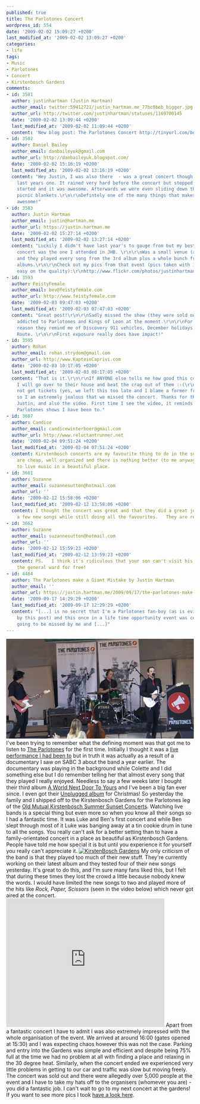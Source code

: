 ```yaml
---
published: true
title: The Parlotones Concert
wordpress_id: 554
date: '2009-02-02 15:09:27 +0200'
last_modified_at: '2009-02-02 13:09:27 +0200'
categories:
- life
tags:
- Music
- Parlotones
- Concert
- Kirstenbosch Gardens
comments:
- id: 3581
  author: justinhartman (Justin Hartman)
  author_email: twitter:59412721/justin_hartman.me_77bc0beb_bigger.jpg
  author_url: http://twitter.com/justinhartman/statuses/1169700145
  date: '2009-02-02 13:09:44 +0200'
  last_modified_at: '2009-02-02 11:09:44 +0200'
  content: 'New blog post: The Parlotones Concert http://tinyurl.com/bg4vlh'
- id: 3582
  author: Daniel Bailey
  author_email: danbaileyuk@gmail.com
  author_url: http://danbaileyuk.blogspot.com/
  date: '2009-02-02 15:16:19 +0200'
  last_modified_at: '2009-02-02 13:16:19 +0200'
  content: "Hey Justin, I was also there  - was a great concert though I think I preferred
    last years one. It rained very hard before the concert but stopped when the concert
    started and it was awesome. Afterwards we were even sliding down the hill on our
    picnic blankets.\r\n\r\nDefintely one of the many things that makes cape town
    awesome!"
- id: 3583
  author: Justin Hartman
  author_email: justin@hartman.me
  author_url: https://justin.hartman.me
  date: '2009-02-02 15:27:14 +0200'
  last_modified_at: '2009-02-02 13:27:14 +0200'
  content: "Luckily I didn't have last year's to gauge from but my best Parlotones
    concert was the one I attended in JHB. \r\n\r\nWas a small venue (about 200 people)
    and they played every song from the 3rd album plus a whole bunch from earlier
    albums.\r\n\r\nCheck out my pics from that event (pics taken with iphone so go
    easy on the quality):\r\nhttp://www.flickr.com/photos/justinhartman/sets/72157603832591879/"
- id: 3593
  author: FeistyFemale
  author_email: bev@feistyfemale.com
  author_url: http://www.feistyfemale.com
  date: '2009-02-03 09:47:03 +0200'
  last_modified_at: '2009-02-03 07:47:03 +0200'
  content: "Great post!\r\n\r\nSadly missed the show (they were sold out).\r\n\r\nI'm
    addicted to Parlotones and Kings of Leon at the moment.\r\n\r\nFor some strange
    reason they remind me of Discovery 911 vehicles, December holidays, and the Garden
    Route. \r\n\r\nFirst exposure really does have impact!"
- id: 3595
  author: Rohan
  author_email: rohan.strydom@gmail.com
  author_url: http://www.KapteinCaprivi.com
  date: '2009-02-03 10:17:05 +0200'
  last_modified_at: '2009-02-03 08:17:05 +0200'
  content: "That is it.\r\n\r\nIf ANYONE else tells me how good this concert was,
    I will go over to their house and beat the crap out of them :-(\r\n\r\nWe could
    not get tickets (yes, we left this too late and I blame a former friend :-) ),
    so I am extremely jealous that we missed the concert. Thanks for the awesome feedback,
    Justin, and also the video. First time I see the video, it reminds me of the Barnyard
    Parlotones shows I have been to."
- id: 3607
  author: Candice
  author_email: candicewinterboer@gmail.com
  author_url: http://www.reluctantrunner.net
  date: '2009-02-04 09:51:24 +0200'
  last_modified_at: '2009-02-04 07:51:24 +0200'
  content: Kirstenbosch concerts are my favourite thing to do in the summer.  They
    are cheap, well organized and there is nothing better (to me anyway) than listening
    to live music in a beautiful place.
- id: 3661
  author: Suzanne
  author_email: suzannesutton@hotmail.com
  author_url: ''
  date: '2009-02-12 15:58:06 +0200'
  last_modified_at: '2009-02-12 13:58:06 +0200'
  content: I thought the concert was great and that they did a great job of introducing
    a few new songs while still doing all the favourites.   They are really brilliant!
- id: 3662
  author: Suzanne
  author_email: suzannesutton@hotmail.com
  author_url: ''
  date: '2009-02-12 15:59:23 +0200'
  last_modified_at: '2009-02-12 13:59:23 +0200'
  content: PS.   I think it's ridiculous that your son can't visit his brother in
    the general ward for free!
- id: 4484
  author: The Parlotones make a Giant Mistake by Justin Hartman
  author_email: ''
  author_url: https://justin.hartman.me/2009/09/17/the-parlotones-make-a-giant-mistake/
  date: '2009-09-17 14:29:29 +0200'
  last_modified_at: '2009-09-17 12:29:29 +0200'
  content: "[...] is no secret that I'm a Parlotones fan-boy (as is evidenced
    by this post) and this once in a life time opportunity event was certainly not
    going to be missed by me and [...]"
---
```

<a href="http://flickr.com/photos/justinhartman/sets/72157613264674060/detail/"><img src="/assets/images/uploads/2009/02/parlotones1.jpg" alt="The Parlotones at Kirstenbosch Gardens" /></a>
I've been trying to remember what the defining moment was that got me to listen to <a href="http://www.theparlotones.com/">The Parlotones</a> for the first time. Initially I thought it was a <a href="http://www.nudjit.com/2008/02/03/hp-design-your-personal-life/">live performance I had been to</a> but in truth it was actually as a result of a documentary I saw on SABC 3 about the band a year earlier.
The documentary was playing in the background while Colette and I did something else but I do remember telling her that almost every song that they played I really enjoyed. Needless to say a few weeks later I bought their third album <a href="http://en.wikipedia.org/wiki/A_World_Next_Door_to_Yours">A World Next Door To Yours</a> and I've been a big fan ever since. I even got their <a href="http://www.facebook.com/discography/album.php?aid=29976832609">Unplugged album</a> for Christmas!
So yesterday the family and I shipped off to the Kirstenbosch Gardens for the Parlotones leg of the <a href="http://www.oldmutual.co.za/about-us/sponsorship/arts-and-lifestyle/kirstenbosch-concerts.aspx">Old Mutual Kirstenbosch Summer Sunset Concerts</a>. 
Watching live bands is a special thing but even more so when you know all their songs so I had a fantastic time. It was Luke and Ben's first concert and while Ben slept through most of it Luke was banging away at a tin cookie drum in tune to all the songs. You really can't ask for a better setting than to have a family-orientated concert in a place as beautiful as Kirstenbosch Gardens. People have told me how special it is but until you experience it for yourself you really can't appreciate it.
<a href="http://flickr.com/photos/justinhartman/sets/72157613264674060/detail/"><img src="http://farm4.static.flickr.com/3306/3247375162_b5870caa7e.jpg" alt="KirstenBosch Gardens" /></a>
My only criticism of the band is that they played too much of their new stuff. They're currently working on their latest album and they tested four of their new songs yesterday. It's great to do this, and I'm sure many fans liked this, but I felt that during these times they lost the crowd a little because nobody knew the words. I would have limited the new songs to two and played more of the hits like <em>Rock, Paper, Scissors</em> (seen in the video below) which never got aired at the concert.
<object width="425" height="344"><param name="movie" value="http://www.youtube.com/v/P_LJzouLKrI&hl=en&fs=1"></param><param name="allowFullScreen" value="true"></param><param name="allowscriptaccess" value="always"></param><embed src="http://www.youtube.com/v/P_LJzouLKrI&hl=en&fs=1" type="application/x-shockwave-flash" allowscriptaccess="always" allowfullscreen="true" width="425" height="344"></embed></object>
Apart from a fantastic concert I have to admit I was also extremely impressed with the whole organisation of the event.
We arrived at around 16:00 (gates opened at 15:30) and I was expecting chaos however this was not the case. Parking and entry into the Gardens was simple and efficient and despite being 75% full at the time we had no problem at all with finding a place and relaxing in the 30 degree heat. 
Similarly, when the concert ended we experienced very little problems in getting to our car and traffic was slow but moving freely. The concert was sold out and there were allegedly over 5,000 people at the event and I have to take my hats off to the organisers (whomever you are) - you did a fantastic job. 
I can't wait to go to my next concert at the gardens! If you want to see more pics I took <a href="http://flickr.com/photos/justinhartman/sets/72157613264674060/detail/">have a look here</a>.

